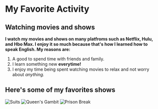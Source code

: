 # My Favorite Activity
## Watching movies and shows

**I watch my movies and shows on many platfroms such as Netflix, Hulu, and Hbo Max. I enjoy it so much because that's how I learned how to speak English. My reasons are:**

1. A good to spend time with friends and family.
2. I learn something new **everytime!**
3. I enjoy my time being spent watching movies to relax and not worry about *anything.*

## Here's some of my favorites shows

![Suits](https://github.com/naynay55/Favorite/assets/142947439/f59d2f4d-0c42-4ede-9f10-0fc210a8fc3b)
![Queen's Gambit](https://github.com/naynay55/Favorite/assets/142947439/c72ead6f-d215-41ad-810f-b9a4071f83f8)
![Prison Break](https://github.com/naynay55/Favorite/assets/142947439/a4b0c558-e051-4407-aaa7-3a20b2962d67)
